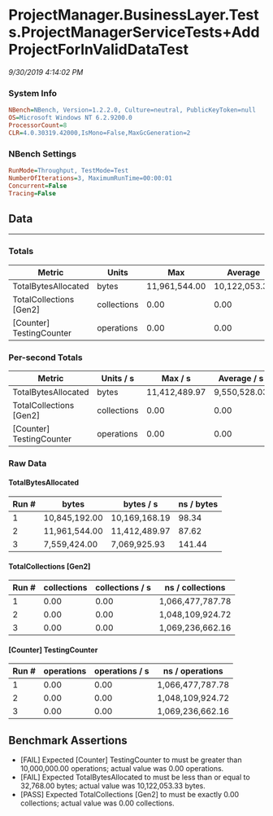 ﻿# ProjectManager.BusinessLayer.Tests.ProjectManagerServiceTests+AddProjectForInValidDataTest
_9/30/2019 4:14:02 PM_
### System Info
```ini
NBench=NBench, Version=1.2.2.0, Culture=neutral, PublicKeyToken=null
OS=Microsoft Windows NT 6.2.9200.0
ProcessorCount=8
CLR=4.0.30319.42000,IsMono=False,MaxGcGeneration=2
```

### NBench Settings
```ini
RunMode=Throughput, TestMode=Test
NumberOfIterations=3, MaximumRunTime=00:00:01
Concurrent=False
Tracing=False
```

## Data
-------------------

### Totals
|          Metric |           Units |             Max |         Average |             Min |          StdDev |
|---------------- |---------------- |---------------- |---------------- |---------------- |---------------- |
|TotalBytesAllocated |           bytes |   11,961,544.00 |   10,122,053.33 |    7,559,424.00 |    2,288,419.16 |
|TotalCollections [Gen2] |     collections |            0.00 |            0.00 |            0.00 |            0.00 |
|[Counter] TestingCounter |      operations |            0.00 |            0.00 |            0.00 |            0.00 |

### Per-second Totals
|          Metric |       Units / s |         Max / s |     Average / s |         Min / s |      StdDev / s |
|---------------- |---------------- |---------------- |---------------- |---------------- |---------------- |
|TotalBytesAllocated |           bytes |   11,412,489.97 |    9,550,528.03 |    7,069,925.93 |    2,236,403.89 |
|TotalCollections [Gen2] |     collections |            0.00 |            0.00 |            0.00 |            0.00 |
|[Counter] TestingCounter |      operations |            0.00 |            0.00 |            0.00 |            0.00 |

### Raw Data
#### TotalBytesAllocated
|           Run # |           bytes |       bytes / s |      ns / bytes |
|---------------- |---------------- |---------------- |---------------- |
|               1 |   10,845,192.00 |   10,169,168.19 |           98.34 |
|               2 |   11,961,544.00 |   11,412,489.97 |           87.62 |
|               3 |    7,559,424.00 |    7,069,925.93 |          141.44 |

#### TotalCollections [Gen2]
|           Run # |     collections | collections / s |ns / collections |
|---------------- |---------------- |---------------- |---------------- |
|               1 |            0.00 |            0.00 |1,066,477,787.78 |
|               2 |            0.00 |            0.00 |1,048,109,924.72 |
|               3 |            0.00 |            0.00 |1,069,236,662.16 |

#### [Counter] TestingCounter
|           Run # |      operations |  operations / s | ns / operations |
|---------------- |---------------- |---------------- |---------------- |
|               1 |            0.00 |            0.00 |1,066,477,787.78 |
|               2 |            0.00 |            0.00 |1,048,109,924.72 |
|               3 |            0.00 |            0.00 |1,069,236,662.16 |


## Benchmark Assertions

* [FAIL] Expected [Counter] TestingCounter to must be greater than 10,000,000.00 operations; actual value was 0.00 operations.
* [FAIL] Expected TotalBytesAllocated to must be less than or equal to 32,768.00 bytes; actual value was 10,122,053.33 bytes.
* [PASS] Expected TotalCollections [Gen2] to must be exactly 0.00 collections; actual value was 0.00 collections.

